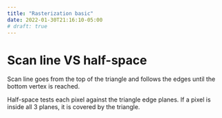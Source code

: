 ```yaml
---
title: "Rasterization basic"
date: 2022-01-30T21:16:10-05:00
# draft: true
---
```



# Scan line VS half-space

Scan line goes from the top of the triangle and follows the edges until the bottom vertex is reached.

Half-space tests each pixel against the triangle edge planes. If a pixel is inside all 3 planes, it is covered by the triangle.
